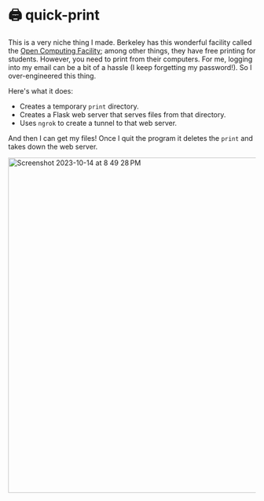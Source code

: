 # 🖨️ quick-print

This is a very niche thing I made. Berkeley has this wonderful facility called the [Open Computing Facility](https://www.ocf.berkeley.edu/); among other things, they have free printing for students. However, you need to print from their computers. For me, logging into my email can be a bit of a hassle (I keep forgetting my password!). So I over-engineered this thing.

Here's what it does:

* Creates a temporary `print` directory.
* Creates a Flask web server that serves files from that directory.
* Uses `ngrok` to create a tunnel to that web server.

And then I can get my files! Once I quit the program it deletes the `print` and takes down the web server.

<img width="682" alt="Screenshot 2023-10-14 at 8 49 28 PM" src="https://github.com/sampoder/quick-print/assets/39828164/8932649e-9c27-46e7-ae15-0366df419102">
